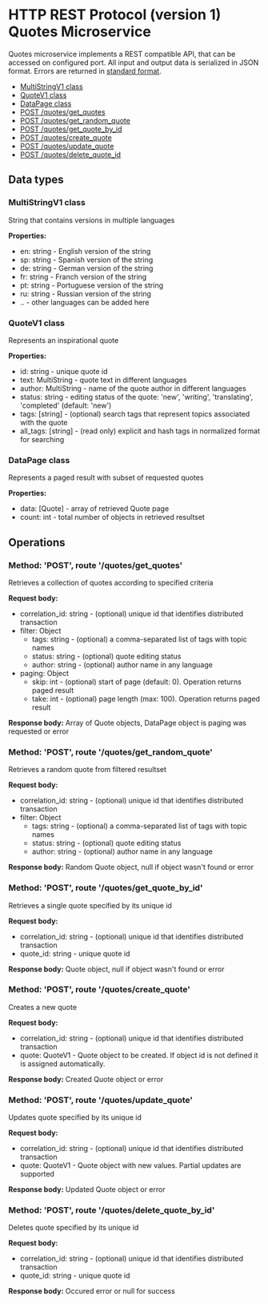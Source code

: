 # HTTP REST Protocol (version 1) <br/> Quotes Microservice

Quotes microservice implements a REST compatible API, that can be accessed on configured port.
All input and output data is serialized in JSON format. Errors are returned in [standard format]().

* [MultiStringV1 class](#class1)
* [QuoteV1 class](#class2)
* [DataPage<QuoteV1> class](#class3)
* [POST /quotes/get_quotes](#operation1)
* [POST /quotes/get_random_quote](#operation2)
* [POST /quotes/get_quote_by_id](#operation3)
* [POST /quotes/create_quote](#operation4)
* [POST /quotes/update_quote](#operation5)
* [POST /quotes/delete_quote_id](#operation6)

## Data types

### <a name="class1"></a> MultiStringV1 class

String that contains versions in multiple languages

**Properties:**
- en: string - English version of the string
- sp: string - Spanish version of the string
- de: string - German version of the string
- fr: string - Franch version of the string
- pt: string - Portuguese version of the string
- ru: string - Russian version of the string
- .. - other languages can be added here

### <a name="class2"></a> QuoteV1 class

Represents an inspirational quote

**Properties:**
- id: string - unique quote id
- text: MultiString - quote text in different languages
- author: MultiString - name of the quote author in different languages
- status: string - editing status of the quote: 'new', 'writing', 'translating', 'completed' (default: 'new')
- tags: [string] - (optional) search tags that represent topics associated with the quote
- all_tags: [string] - (read only) explicit and hash tags in normalized format for searching  

### <a name="class3"></a> DataPage<QuoteV1> class

Represents a paged result with subset of requested quotes

**Properties:**
- data: [Quote] - array of retrieved Quote page
- count: int - total number of objects in retrieved resultset

## Operations

### <a name="operation1"></a> Method: 'POST', route '/quotes/get_quotes'

Retrieves a collection of quotes according to specified criteria

**Request body:** 
- correlation_id: string - (optional) unique id that identifies distributed transaction
- filter: Object
  - tags: string - (optional) a comma-separated list of tags with topic names
  - status: string - (optional) quote editing status
  - author: string - (optional) author name in any language 
- paging: Object
  - skip: int - (optional) start of page (default: 0). Operation returns paged result
  - take: int - (optional) page length (max: 100). Operation returns paged result

**Response body:**
Array of Quote objects, DataPage<QuoteV1> object is paging was requested or error

### <a name="operation2"></a> Method: 'POST', route '/quotes/get\_random\_quote'

Retrieves a random quote from filtered resultset

**Request body:** 
- correlation_id: string - (optional) unique id that identifies distributed transaction
- filter: Object
  - tags: string - (optional) a comma-separated list of tags with topic names
  - status: string - (optional) quote editing status
  - author: string - (optional) author name in any language 

**Response body:**
Random Quote object, null if object wasn't found or error 

### <a name="operation3"></a> Method: 'POST', route '/quotes/get\_quote\_by_id'

Retrieves a single quote specified by its unique id

**Request body:** 
- correlation_id: string - (optional) unique id that identifies distributed transaction
- quote_id: string - unique quote id

**Response body:**
Quote object, null if object wasn't found or error 

### <a name="operation4"></a> Method: 'POST', route '/quotes/create_quote'

Creates a new quote

**Request body:**
- correlation_id: string - (optional) unique id that identifies distributed transaction
- quote: QuoteV1 - Quote object to be created. If object id is not defined it is assigned automatically.

**Response body:**
Created Quote object or error

### <a name="operation5"></a> Method: 'POST', route '/quotes/update_quote'

Updates quote specified by its unique id

**Request body:** 
- correlation_id: string - (optional) unique id that identifies distributed transaction
- quote: QuoteV1 - Quote object with new values. Partial updates are supported

**Response body:**
Updated Quote object or error 
 
### <a name="operation6"></a> Method: 'POST', route '/quotes/delete\_quote\_by_id'

Deletes quote specified by its unique id

**Request body:** 
- correlation_id: string - (optional) unique id that identifies distributed transaction
- quote_id: string - unique quote id

**Response body:**
Occured error or null for success
 
